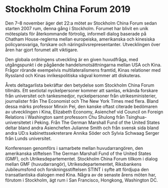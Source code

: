 # Stockholm China Forum 2019

Den 7–8 november äger det 22:a mötet av Stockholm China Forum sedan starten 2007 rum, denna gång i Stockholm. Forumet har blivit en unik mötesplats för återkommande förtrolig, informell dialog baserade på Chatham House-reglerna mellan europeiska, amerikanska och kinesiska policyansvariga, forskare och näringslivsrepresentanter. Utvecklingen över åren har gjort forumet allt viktigare.

Den globala ordningens utveckling är en given huvudfråga, med utgångspunkt i de pågående handelsmotsättningarna mellan USA och Kina. Frågor rörande exempelvis multilateralismens framtid, Kinas relationer med Ryssland och Kinas inrikespolitiska vägval kommer att diskuteras.

Årets deltagarlista bekräftar den betydelse som Stockholm China Forum tillmäts. Ett sextiotal nyckelpersoner kommer att samlas, erkända forskare från universitet och tankesmedjor, nyckelpersoner från utrikesministerier, journalister från The Economist och The New York Times med flera. Bland dessa märks professor Minxin Pei, den kanske oftast citerade bedömaren av utvecklingen i Kina, Elizabeth Economy, Asienchef vid Council on Foreign Relations i Washington samt professorn Chu Shulong från Tsinghua-universitetet i Peking. Från The German Marshall Fund of the United States deltar bland andra Asienchefen Julianne Smith och från svensk sida bland andra UD:s kabinettssekreterare Annika Söder och Sylvia Schwaag Serger från Lunds universitet.

Konferensen genomförs i samarbete mellan huvudarrangören, den amerikanska stiftelsen The German Marshall Fund of the United States (GMF), och Utrikesdepartementet. Stockholm China Forum tillkom i dialog mellan GMF (huvudarrangör), Utrikesdepartementet, Riksbankens Jubileumsfond och forskningsstiftelsen STINT i syfte att fördjupa den transatlantiska dialogen med Kina. Några av de senaste årens möten har, förutom i Stockholm, ägt rum i San Francisco, Hongkong, Washington DC.
